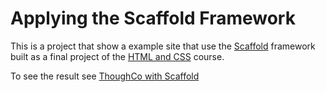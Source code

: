 # Applying the Scaffold Framework

This is a project that show a example site that use the [Scaffold](https://github.com/fcarlosdev/the_odin_project/tree/master/grid-framework) framework built as a final project of the [HTML and CSS](https://www.theodinproject.com/courses/html5-and-css3/lessons/design-your-own-grid-based-framework) course.

To see the result see [ThoughCo with Scaffold](https://fcarlosdev.github.io/thoughco/)

